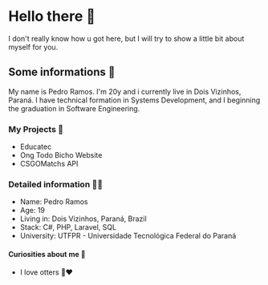 # Hello there 👋

I don't really know how u got here, but I will try to show a little bit about myself for you.

## Some informations 💬
My name is Pedro Ramos. I'm 20y and i currently live in Dois Vizinhos, Paraná.
I have technical formation in Systems Development, and I beginning the graduation in Software Engineering.




### My Projects 📝

- Educatec
- Ong Todo Bicho Website
- CSGOMatchs API




### Detailed information 🕵️‍♂️

- Name: Pedro Ramos
- Age: 19
- Living in: Dois Vizinhos, Paraná, Brazil
- Stack: C#, PHP, Laravel, SQL
- University: UTFPR - Universidade Tecnológica Federal do Paraná

#### Curiosities about me 🖖
- I love otters 🦦♥	

